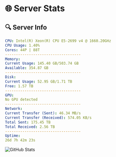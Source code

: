 # 🌐 Server Stats
## 🔍 Server Info
```yaml
CPU: Intel(R) Xeon(R) CPU E5-2699 v4 @ 1660.20GHz
CPU Usage: 1.40%
Cores: 44P | 88T
-----------------------------------
Memory:
Current Usage: 145.40 GB/503.74 GB
Available: 354.87 GB
-----------------------------------
Disk:
Current Usage: 52.95 GB/1.71 TB
Free: 1.57 TB
-----------------------------------
GPU:
No GPU detected
-----------------------------------
Network:
Current Transfer (Sent): 46.34 MB/s
Current Transfer (Received): 574.05 KB/s
Total Sent: 175.45 TB
Total Received: 2.56 TB
-----------------------------------
Uptime:
26d 7h 42m 23s
```
![GitHub Stats](https://img.shields.io/badge/Updated-2025-03-06_06:25:41-blue)